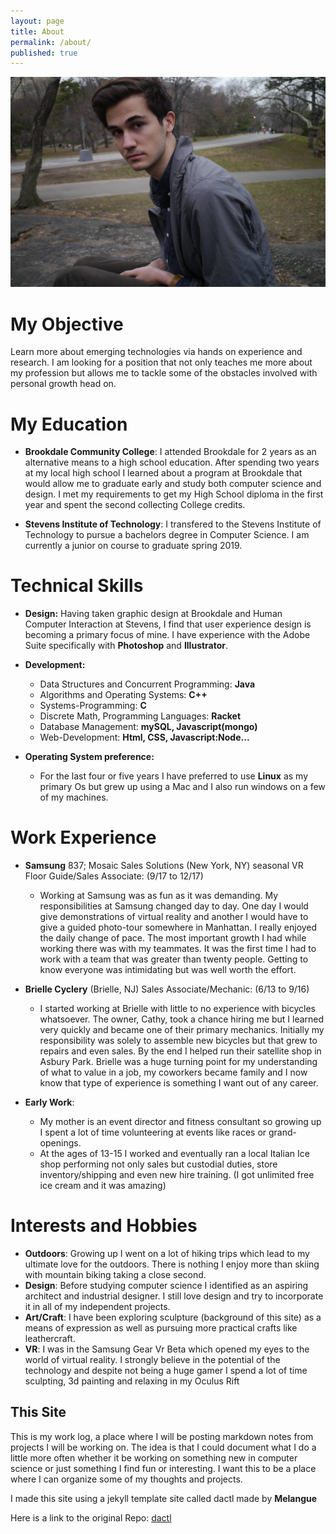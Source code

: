 ```yaml
---
layout: page
title: About
permalink: /about/
published: true
---
```


![me](assets/img/me.jpg)


# My Objective

Learn more about emerging technologies via hands on experience and research. I am looking for a position that not only teaches me more about my profession but allows me to tackle some of the obstacles involved with personal growth head on.

# My Education

* **Brookdale Community College**: I attended Brookdale for 2 years as an alternative means to a high school education. After spending two years at my local high school I learned about a program at Brookdale that would allow me to graduate early and study both computer science and design. I met my requirements to get my High School diploma in the first year and spent the second collecting College credits.

* **Stevens Institute of Technology**: I transfered to the Stevens Institute of Technology to pursue a bachelors degree in Computer Science. I am currently a junior on course to graduate spring 2019.

# Technical Skills

* **Design:** Having taken graphic design at Brookdale and Human Computer Interaction at Stevens, I find that user experience design is becoming a primary focus of mine. I have experience with the Adobe Suite specifically with **Photoshop** and **Illustrator**.

* **Development:**
  * Data Structures and Concurrent Programming: **Java**
  * Algorithms and Operating Systems: **C++**
  * Systems-Programming: **C**
  * Discrete Math, Programming Languages: **Racket**
  * Database Management: **mySQL, Javascript(mongo)**
  * Web-Development: **Html, CSS, Javascript:Node...**

* **Operating System preference:**
  * For the last four or five years I have preferred to use **Linux** as my primary Os but grew up using a Mac and I also run windows on a few of my machines.

# Work Experience


*  **Samsung** 837; Mosaic Sales Solutions (New York, NY) seasonal VR Floor Guide/Sales Associate: (9/17 to 12/17)
    * Working at Samsung was as fun as it was demanding. My responsibilities at Samsung changed day to day. One day I would give demonstrations of virtual reality and another I would have to give a guided photo-tour somewhere in Manhattan. I really enjoyed the daily change of pace. The most important growth I had while working there was with my teammates. It was the first time I had to work with a team that was greater than twenty people. Getting to know everyone was intimidating but was well worth the effort.

* **Brielle Cyclery** (Brielle, NJ)
Sales Associate/Mechanic: (6/13 to 9/16)
  * I started working at Brielle with little to no experience with bicycles whatsoever. The owner, Cathy, took a chance hiring me but I learned very quickly and became one of their primary mechanics. Initially my responsibility was solely to assemble new bicycles but that grew to repairs and even sales. By the end I helped run their satellite shop in Asbury Park. Brielle was a huge turning point for my understanding of what to value in a job, my coworkers became family and I now know that type of experience is something I want out of any career.

* **Early Work**:
  * My mother is an event director and fitness consultant so growing up I spent a lot of time volunteering at events like races or grand-openings.
  * At the ages of 13-15 I worked and eventually ran a local Italian Ice shop performing not only sales but custodial duties,
  store inventory/shipping and even new hire training. (I got unlimited free ice cream and it was amazing)

# Interests and Hobbies

* **Outdoors**: Growing up I went on a lot of hiking trips which lead to my ultimate love for the outdoors. There is nothing I
enjoy more than skiing with mountain biking taking a close second.
* **Design**: Before studying computer science I identified as an aspiring architect and industrial designer. I still love design
and try to incorporate it in all of my independent projects.
* **Art/Craft**: I have been exploring sculpture (background of this site) as a means of expression as well as pursuing more practical crafts like leathercraft.
* **VR**: I was in the Samsung Gear Vr Beta which opened my eyes to the world of virtual reality. I strongly believe in the potential of the technology and despite not being a huge gamer I spend a lot of time sculpting, 3d painting and relaxing in my
Oculus Rift

## This Site

This is my work log, a place where I will be posting markdown notes from projects I will be working on. The idea is that I could document what I do a little more often whether it be working on something new in computer science or just something I find fun or interesting. I want this to be a place where I can organize some of my thoughts and projects.

I made this site using a jekyll template site called dactl made by **Melangue**

Here is a link to the original Repo: [dactl](https://github.com/melangue/dactl)
